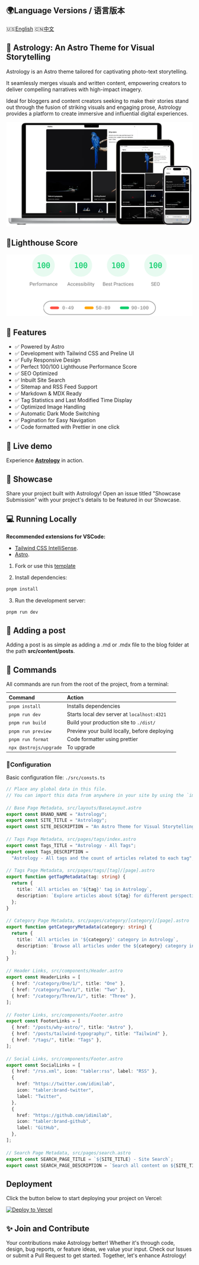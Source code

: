 ## 🌍Language Versions / 语言版本

🇺🇸[English](README.md) 🇨🇳[中文](README_CN.md)

## 🚀 **Astrology**: An Astro Theme for Visual Storytelling

Astrology is an Astro theme tailored for captivating photo-text storytelling.

It seamlessly merges visuals and written content, empowering creators to deliver compelling narratives with high-impact imagery.

Ideal for bloggers and content creators seeking to make their stories stand out through the fusion of striking visuals and engaging prose, Astrology provides a platform to create immersive and influential digital experiences.

<img src="public/screenshot.webp" alt="Astrology Screenshot" />

## 💯Lighthouse Score

<p align="center">
  <a href="https://pagespeed.web.dev/analysis/https-astrology-monolingual-vercel-app/aqi4acrb11?form_factor=mobile">
    <img width="510" alt="Astrology Lighthouse Score" src="public/astrology-lighthouse-score.svg">
  <a>
</p>

## 🎉 Features

- ✅ Powered by Astro
- ✅ Development with Tailwind CSS and Preline UI
- ✅ Fully Responsive Design
- ✅ Perfect 100/100 Lighthouse Performance Score
- ✅ SEO Optimized
- ✅ Inbuilt Site Search
- ✅ Sitemap and RSS Feed Support
- ✅ Markdown & MDX Ready
- ✅ Tag Statistics and Last Modified Time Display
- ✅ Optimized Image Handling
- ✅ Automatic Dark Mode Switching
- ✅ Pagination for Easy Navigation
- ✅ Code formatted with Prettier in one click

## 🎡 Live demo

Experience [**Astrology**](https://astrology-monolingual.vercel.app) in action.

## 🌆 Showcase

Share your project built with Astrology! Open an issue titled "Showcase Submission" with your project's details to be featured in our Showcase.


## 💻 Running Locally

**Recommended extensions for VSCode:**

- [Tailwind CSS IntelliSense](https://marketplace.visualstudio.com/items?itemName=bradlc.vscode-tailwindcss).
- [Astro](https://marketplace.visualstudio.com/items?itemName=astro-build.astro-vscode).

1. Fork or use this [template](https://github.com/idimilab/astrology)

2. Install dependencies:

```bash
pnpm install
```

3. Run the development server:

```bash
pnpm run dev
```

## 📄 Adding a post

Adding a post is as simple as adding a .md or .mdx file to the blog folder at the path **src/content/posts**.

## 🧞 Commands

All commands are run from the root of the project, from a terminal:

| Command           | Action                                       |
| :---------------- | :------------------------------------------- |
| `pnpm install`     | Installs dependencies                        |
| `pnpm run dev`     | Starts local dev server at `localhost:4321`  |
| `pnpm run build`   | Build your production site to `./dist/`      |
| `pnpm run preview` | Preview your build locally, before deploying |
| `pnpm run format`  | Code formatter using prettier                |
| `npx @astrojs/upgrade`  | To upgrade                |

### 🔧Configuration

Basic configuration file: `./src/consts.ts`

```ts
// Place any global data in this file.
// You can import this data from anywhere in your site by using the `import` keyword.

// Base Page Metadata, src/layouts/BaseLayout.astro
export const BRAND_NAME = "Astrology";
export const SITE_TITLE = "Astrology";
export const SITE_DESCRIPTION = "An Astro Theme for Visual Storytelling";

// Tags Page Metadata, src/pages/tags/index.astro
export const Tags_TITLE = "Astrology - All Tags";
export const Tags_DESCRIPTION =
  "Astrology - All tags and the count of articles related to each tag";

// Tags Page Metadata, src/pages/tags/[tag]/[page].astro
export function getTagMetadata(tag: string) {
  return {
    title: `All articles on '${tag}' tag in Astrology`,
    description: `Explore articles about ${tag} for different perspectives and in-depth analysis.`,
  };
}

// Category Page Metadata, src/pages/category/[category]/[page].astro
export function getCategoryMetadata(category: string) {
  return {
    title: `All articles in '${category}' category in Astrology`,
    description: `Browse all articles under the ${category} category in Astrology`,
  };
}

// Header Links, src/components/Header.astro
export const HeaderLinks = [
  { href: "/category/One/1/", title: "One" },
  { href: "/category/Two/1/", title: "Two" },
  { href: "/category/Three/1/", title: "Three" },
];

// Footer Links, src/components/Footer.astro
export const FooterLinks = [
  { href: "/posts/why-astro/", title: "Astro" },
  { href: "/posts/tailwind-typography/", title: "Tailwind" },
  { href: "/tags/", title: "Tags" },
];

// Social Links, src/components/Footer.astro
export const SocialLinks = [
  { href: "/rss.xml", icon: "tabler:rss", label: "RSS" },
  {
    href: "https://twitter.com/idimilab",
    icon: "tabler:brand-twitter",
    label: "Twitter",
  },
  {
    href: "https://github.com/idimilab",
    icon: "tabler:brand-github",
    label: "GitHub",
  },
];

// Search Page Metadata, src/pages/search.astro
export const SEARCH_PAGE_TITLE = `${SITE_TITLE} - Site Search`;
export const SEARCH_PAGE_DESCRIPTION = `Search all content on ${SITE_TITLE}`;
```


## Deployment

Click the button below to start deploying your project on Vercel:

[![Deploy to Vercel](https://vercel.com/button)](https://vercel.com/import/project?template=https://github.com/idimilab/astrology)

## ✨ Join and Contribute

Your contributions make Astrology better! Whether it's through code, design, bug reports, or feature ideas, we value your input. Check our Issues or submit a Pull Request to get started. Together, let's enhance Astrology!
